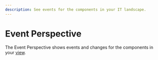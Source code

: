 ```yaml
---
description: See events for the components in your IT landscape.
---
```


# Event Perspective

The Event Perspective shows events and changes for the components in your [view](../topology-perspective/views.md).

